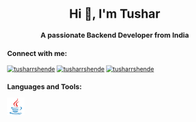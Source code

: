 <h1 align="center">Hi 👋, I'm Tushar</h1>
<h3 align="center">A passionate Backend Developer from India</h3>

<h3 align="left">Connect with me:</h3>
<p align="left">
<a href="https://twitter.com/tusharrshende" target="blank"><img align="center" src="https://raw.githubusercontent.com/rahuldkjain/github-profile-readme-generator/master/src/images/icons/Social/twitter.svg" alt="tusharrshende" height="30" width="40" /></a>
<a href="https://linkedin.com/in/tusharrshende" target="blank"><img align="center" src="https://raw.githubusercontent.com/rahuldkjain/github-profile-readme-generator/master/src/images/icons/Social/linked-in-alt.svg" alt="tusharrshende" height="30" width="40" /></a>
<a href="https://www.hackerrank.com/tusharrshende" target="blank"><img align="center" src="https://raw.githubusercontent.com/rahuldkjain/github-profile-readme-generator/master/src/images/icons/Social/hackerrank.svg" alt="tusharrshende" height="30" width="40" /></a>
</p>

<h3 align="left">Languages and Tools:</h3>
<p align="left"> <a href="https://www.java.com" target="_blank" rel="noreferrer"> <img src="https://raw.githubusercontent.com/devicons/devicon/master/icons/java/java-original.svg" alt="java" width="40" height="40"/> </a> </p>
